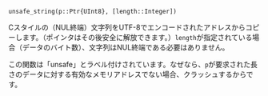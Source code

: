 ```
unsafe_string(p::Ptr{UInt8}, [length::Integer])
```

Cスタイルの（NUL終端）文字列をUTF-8でエンコードされたアドレスからコピーします。（ポインタはその後安全に解放できます。）`length`が指定されている場合（データのバイト数）、文字列はNUL終端である必要はありません。

この関数は「unsafe」とラベル付けされています。なぜなら、`p`が要求された長さのデータに対する有効なメモリアドレスでない場合、クラッシュするからです。
